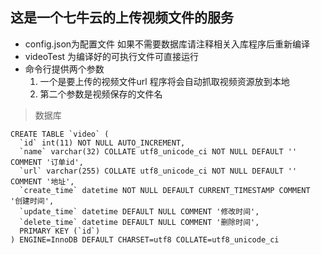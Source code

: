 ## 这是一个七牛云的上传视频文件的服务

- config.json为配置文件 如果不需要数据库请注释相关入库程序后重新编译
- videoTest 为编译好的可执行文件可直接运行
- 命令行提供两个参数 
    1. 一个是要上传的视频文件url 程序将会自动抓取视频资源放到本地
    2. 第二个参数是视频保存的文件名
    
> 数据库

```mysql
CREATE TABLE `video` (
  `id` int(11) NOT NULL AUTO_INCREMENT,
  `name` varchar(32) COLLATE utf8_unicode_ci NOT NULL DEFAULT '' COMMENT '订单id',
  `url` varchar(255) COLLATE utf8_unicode_ci NOT NULL DEFAULT '' COMMENT '地址',
  `create_time` datetime NOT NULL DEFAULT CURRENT_TIMESTAMP COMMENT '创建时间',
  `update_time` datetime DEFAULT NULL COMMENT '修改时间',
  `delete_time` datetime DEFAULT NULL COMMENT '删除时间',
  PRIMARY KEY (`id`)
) ENGINE=InnoDB DEFAULT CHARSET=utf8 COLLATE=utf8_unicode_ci
```
